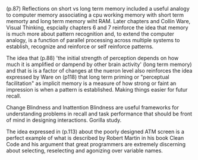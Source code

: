 (p.87) Reflections on short vs long term memory included a useful analogy to computer memory associating a cpu working memory with short term memorty and long term memory wiht RAM.  Later chapters and Collin Ware, Visual Thinking, espcially chapters 6 and 7 reinforce the idea that memory is much more about pattern recognition and, to extend the computer analogy, is a function of parallel processing across multiple systems to establish, recognize and reinforce or self reinforce patterns.


The idea that (p.88) 'the initial strength of perception depends on how much it is amplified or dampend by other brain activity' (long term memory) and that is is a factor of changes at the nueron level also reinforces the idea expressed by Ware on (p118) that long term priming  or "perceptual facilitation" as implicit memory is a measure of how strong or faint an impression is when a pattern is established.  Making things easier for futur recall. 

Change Blindness and Inattention Blindness are useful frameworks for understanding problems in recall and task performance that should be front of mind in designing interactions. Gorilla study. 

The idea expressed in (p.113) about the poorly designed ATM screen is a perfect example of what is described by Robert Martin in his book Clean Code and his argument that great programmers are extremely discerning about selecting, reselecting and agonizing over variable names. 


